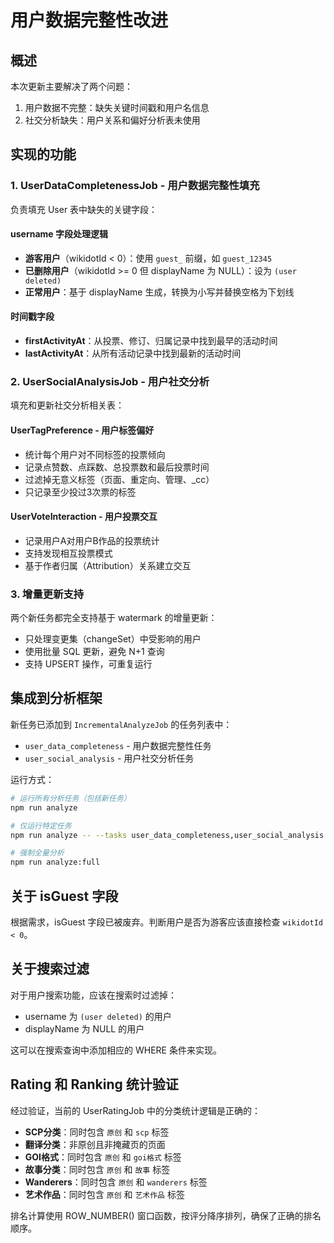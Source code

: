 # 用户数据完整性改进

## 概述
本次更新主要解决了两个问题：
1. 用户数据不完整：缺失关键时间戳和用户名信息
2. 社交分析缺失：用户关系和偏好分析表未使用

## 实现的功能

### 1. UserDataCompletenessJob - 用户数据完整性填充
负责填充 User 表中缺失的关键字段：

#### username 字段处理逻辑
- **游客用户**（wikidotId < 0）：使用 `guest_` 前缀，如 `guest_12345`
- **已删除用户**（wikidotId >= 0 但 displayName 为 NULL）：设为 `(user deleted)`
- **正常用户**：基于 displayName 生成，转换为小写并替换空格为下划线

#### 时间戳字段
- **firstActivityAt**：从投票、修订、归属记录中找到最早的活动时间
- **lastActivityAt**：从所有活动记录中找到最新的活动时间

### 2. UserSocialAnalysisJob - 用户社交分析
填充和更新社交分析相关表：

#### UserTagPreference - 用户标签偏好
- 统计每个用户对不同标签的投票倾向
- 记录点赞数、点踩数、总投票数和最后投票时间
- 过滤掉无意义标签（页面、重定向、管理、_cc）
- 只记录至少投过3次票的标签

#### UserVoteInteraction - 用户投票交互
- 记录用户A对用户B作品的投票统计
- 支持发现相互投票模式
- 基于作者归属（Attribution）关系建立交互

### 3. 增量更新支持
两个新任务都完全支持基于 watermark 的增量更新：
- 只处理变更集（changeSet）中受影响的用户
- 使用批量 SQL 更新，避免 N+1 查询
- 支持 UPSERT 操作，可重复运行

## 集成到分析框架
新任务已添加到 `IncrementalAnalyzeJob` 的任务列表中：
- `user_data_completeness` - 用户数据完整性任务
- `user_social_analysis` - 用户社交分析任务

运行方式：
```bash
# 运行所有分析任务（包括新任务）
npm run analyze

# 仅运行特定任务
npm run analyze -- --tasks user_data_completeness,user_social_analysis

# 强制全量分析
npm run analyze:full
```

## 关于 isGuest 字段
根据需求，isGuest 字段已被废弃。判断用户是否为游客应该直接检查 `wikidotId < 0`。

## 关于搜索过滤
对于用户搜索功能，应该在搜索时过滤掉：
- username 为 `(user deleted)` 的用户
- displayName 为 NULL 的用户

这可以在搜索查询中添加相应的 WHERE 条件来实现。

## Rating 和 Ranking 统计验证
经过验证，当前的 UserRatingJob 中的分类统计逻辑是正确的：
- **SCP分类**：同时包含 `原创` 和 `scp` 标签
- **翻译分类**：非原创且非掩藏页的页面
- **GOI格式**：同时包含 `原创` 和 `goi格式` 标签
- **故事分类**：同时包含 `原创` 和 `故事` 标签
- **Wanderers**：同时包含 `原创` 和 `wanderers` 标签
- **艺术作品**：同时包含 `原创` 和 `艺术作品` 标签

排名计算使用 ROW_NUMBER() 窗口函数，按评分降序排列，确保了正确的排名顺序。